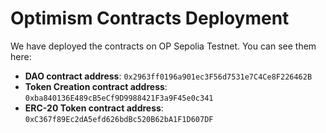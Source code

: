 # Optimism Contracts Deployment

We have deployed the contracts on OP Sepolia Testnet. You can see them here:

- **DAO contract address**: `0x2963ff0196a901ec3F56d7531e7C4Ce8F226462B`
- **Token Creation contract address**: `0xba840136E489cB5eCf9D9988421F3a9F45e0c341`
- **ERC-20 Token contract address**: `0xC367f89Ec2dA5efd626bdBc520B62bA1F1D607DF`
